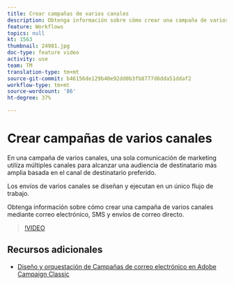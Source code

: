 ```yaml
---
title: Crear campañas de varios canales
description: Obtenga información sobre cómo crear una campaña de varios canales mediante correo electrónico, SMS y envíos de correo directo.
feature: Workflows
topics: null
kt: 1563
thumbnail: 24981.jpg
doc-type: feature video
activity: use
team: TM
translation-type: tm+mt
source-git-commit: b46156de129b40e92dd0b3fb8777d6dda51ddaf2
workflow-type: tm+mt
source-wordcount: '86'
ht-degree: 37%

---
```



# Crear campañas de varios canales

En una campaña de varios canales, una sola comunicación de marketing utiliza múltiples canales para alcanzar una audiencia de destinatario más amplia basada en el canal de destinatario preferido.

Los envíos de varios canales se diseñan y ejecutan en un único flujo de trabajo.

Obtenga información sobre cómo crear una campaña de varios canales mediante correo electrónico, SMS y envíos de correo directo.

>[!VIDEO](https://video.tv.adobe.com/v/24981?quality=12)

## Recursos adicionales

* [Diseño y orquestación de Campañas de correo electrónico en Adobe Campaign Classic](https://helpx.adobe.com/campaign/classic/how-to/design-orchestrate-email-campaigns-in-campaign-classic.html)

